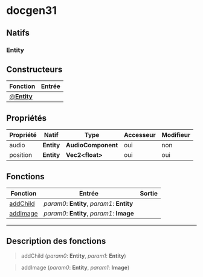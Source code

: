 # docgen31

## Natifs
### Entity
## Constructeurs
|Fonction|Entrée|
|-|-|
|[@**Entity**](#ctor_0)||
## Propriétés
|Propriété|Natif|Type|Accesseur|Modifieur|
|-|-|-|-|-|
|audio|**Entity**|**AudioComponent**|oui|non|
|position|**Entity**|**Vec2\<float>**|oui|oui|
## Fonctions
|Fonction|Entrée|Sortie|
|-|-|-|
|[addChild](#func_0)|*param0*: **Entity**, *param1*: **Entity**||
|[addImage](#func_1)|*param0*: **Entity**, *param1*: **Image**||


***
## Description des fonctions

<a id="func_0"></a>
> addChild (*param0*: **Entity**, *param1*: **Entity**)

<a id="func_1"></a>
> addImage (*param0*: **Entity**, *param1*: **Image**)

